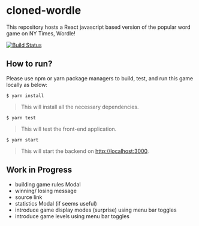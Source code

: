 # cloned-wordle

This repository hosts a React javascript based version of the popular word game on NY Times, Wordle!

[![Build Status](https://app.travis-ci.com/sinhadotabhinav/cloned-wordle.svg?branch=develop)](https://app.travis-ci.com/sinhadotabhinav/cloned-wordle)

## How to run?

Please use npm or yarn package managers to build, test, and run this game locally as below:

`$ yarn install`

> This will install all the necessary dependencies.

`$ yarn test`

> This will test the front-end application.

`$ yarn start`

> This will start the backend on  [http://localhost:3000](http://localhost:3000).

## Work in Progress

- building game rules Modal
- winning/ losing message
- source link
- statistics Modal (if seems useful)
- introduce game display modes (surprise) using menu bar toggles
- introduce game levels using menu bar toggles
